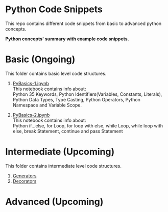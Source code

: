 # Python Code Snippets
This repo contains different code snippets from basic to advanced python concepts.

**Python concepts' summary with example code snippets.**

# Basic (Ongoing)

This folder contains basic level code structures.

1. [PyBasics-1.ipynb](basic/PyBasics-1.ipynb) \
This notebook contains info about: \
Python 35 Keywords, Python Identifiers(Variables, Constants, Literals), Python Data Types, Type Casting, Python Operators, Python Namespace and Variable Scope.


2. [PyBasics-2.ipynb](basic/PyBasics-2.ipynb) \
This notebook contains info about: \
Python if...else, for Loop, for loop with else, while Loop, while loop with else, break Statement, continue and pass Statement


# Intermediate (Upcoming)

This folder contains intermediate level code structures. 

1. [Generators](intermediate/Generators.ipynb)
2. [Decorators](intermediate/Decorators.ipynb)

# Advanced (Upcoming)